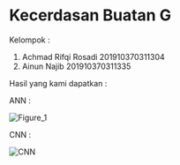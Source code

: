 # Kecerdasan Buatan G
Kelompok :
1. Achmad Rifqi Rosadi
   201910370311304
2. Ainun Najib
   201910370311335
   
Hasil yang kami dapatkan :

ANN :

![Figure_1](https://user-images.githubusercontent.com/55131961/145166072-56c51f5d-cf68-45ef-ae63-cd9f6806a843.png)

CNN :

![CNN](https://user-images.githubusercontent.com/55131961/145169797-093dce56-268f-474f-9f9b-f986d0380fb1.png)



